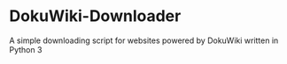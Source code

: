 # DokuWiki-Downloader

A simple downloading script for websites powered by DokuWiki written in Python 3
